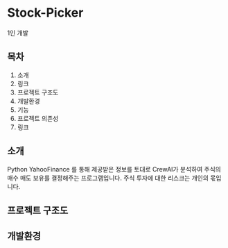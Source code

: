 # Stock-Picker
1인 개발

## 목차
1. 소개
2. 링크
3. 프로젝트 구조도
4. 개발환경
5. 기능
6. 프로젝트 의존성
7. 링크

## 소개
Python YahooFinance 를 통해 제공받은 정보를 토대로 CrewAI가 분석하여 주식의 매수 매도 보유를 결정해주는 프로그램입니다.
주식 투자에 대한 리스크는 개인의 몫입니다.

## 프로젝트 구조도

## 개발환경
